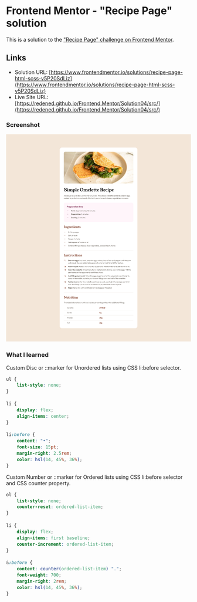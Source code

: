 # Frontend Mentor - "Recipe Page" solution

This is a solution to the ["Recipe Page" challenge on Frontend Mentor](https://www.frontendmentor.io/challenges/recipe-page-KiTsR8QQKm). 

## Links

-   Solution URL: [https://www.frontendmentor.io/solutions/recipe-page-html-scss-v5P20SdLiz](https://www.frontendmentor.io/solutions/recipe-page-html-scss-v5P20SdLiz)
-   Live Site URL: [https://redened.github.io/Frontend.Mentor/Solution04/src/](https://redened.github.io/Frontend.Mentor/Solution04/src/)

### Screenshot

![](../Screenshots/Solution04.png)

### What I learned

Custom Disc or ::marker for Unordered lists using CSS li:before selector.

```css
ul {
    list-style: none;
}

li {
    display: flex;
    align-items: center;
}

li:before {
    content: "•";
    font-size: 15pt;
    margin-right: 2.5rem;
    color: hsl(14, 45%, 36%);
}
```


Custom Number or ::marker for Ordered lists using CSS li:before selector and CSS counter property.

```css
ol {
    list-style: none;
    counter-reset: ordered-list-item;
}

li {
    display: flex;
    align-items: first baseline;
    counter-increment: ordered-list-item;
}

&:before {
    content: counter(ordered-list-item) ".";
    font-weight: 700;
    margin-right: 2rem;
    color: hsl(14, 45%, 36%);
}
```
